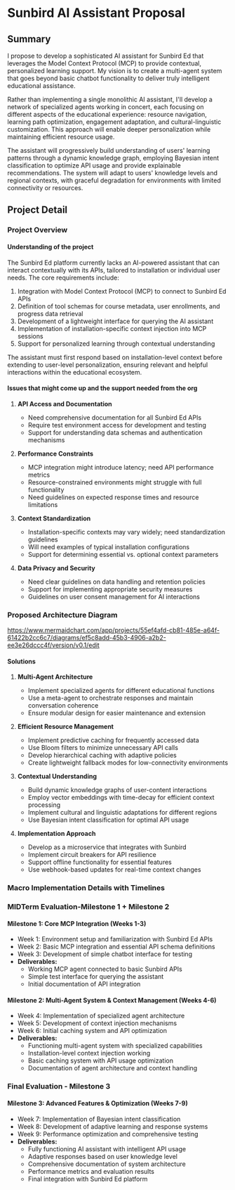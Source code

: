 # Sunbird AI Assistant Proposal

## Summary

I propose to develop a sophisticated AI assistant for Sunbird Ed that leverages the Model Context Protocol (MCP) to provide contextual, personalized learning support. My vision is to create a multi-agent system that goes beyond basic chatbot functionality to deliver truly intelligent educational assistance.

Rather than implementing a single monolithic AI assistant, I'll develop a network of specialized agents working in concert, each focusing on different aspects of the educational experience: resource navigation, learning path optimization, engagement adaptation, and cultural-linguistic customization. This approach will enable deeper personalization while maintaining efficient resource usage.

The assistant will progressively build understanding of users' learning patterns through a dynamic knowledge graph, employing Bayesian intent classification to optimize API usage and provide explainable recommendations. The system will adapt to users' knowledge levels and regional contexts, with graceful degradation for environments with limited connectivity or resources.

## Project Detail

### Project Overview

#### Understanding of the project

The Sunbird Ed platform currently lacks an AI-powered assistant that can interact contextually with its APIs, tailored to installation or individual user needs. The core requirements include:

1. Integration with Model Context Protocol (MCP) to connect to Sunbird Ed APIs
2. Definition of tool schemas for course metadata, user enrollments, and progress data retrieval
3. Development of a lightweight interface for querying the AI assistant
4. Implementation of installation-specific context injection into MCP sessions
5. Support for personalized learning through contextual understanding

The assistant must first respond based on installation-level context before extending to user-level personalization, ensuring relevant and helpful interactions within the educational ecosystem.

#### Issues that might come up and the support needed from the org

1. **API Access and Documentation**
   - Need comprehensive documentation for all Sunbird Ed APIs
   - Require test environment access for development and testing
   - Support for understanding data schemas and authentication mechanisms

2. **Performance Constraints**
   - MCP integration might introduce latency; need API performance metrics
   - Resource-constrained environments might struggle with full functionality
   - Need guidelines on expected response times and resource limitations

3. **Context Standardization**
   - Installation-specific contexts may vary widely; need standardization guidelines
   - Will need examples of typical installation configurations
   - Support for determining essential vs. optional context parameters

4. **Data Privacy and Security**
   - Need clear guidelines on data handling and retention policies
   - Support for implementing appropriate security measures
   - Guidelines on user consent management for AI interactions

### Proposed Architecture Diagram
https://www.mermaidchart.com/app/projects/55ef4afd-cb81-485e-a64f-61422b2cc6c7/diagrams/ef5c8add-45b3-4906-a2b2-ee3e26dccc4f/version/v0.1/edit

#### Solutions

1. **Multi-Agent Architecture**
   - Implement specialized agents for different educational functions
   - Use a meta-agent to orchestrate responses and maintain conversation coherence
   - Ensure modular design for easier maintenance and extension

2. **Efficient Resource Management**
   - Implement predictive caching for frequently accessed data
   - Use Bloom filters to minimize unnecessary API calls
   - Develop hierarchical caching with adaptive policies
   - Create lightweight fallback modes for low-connectivity environments

3. **Contextual Understanding**
   - Build dynamic knowledge graphs of user-content interactions
   - Employ vector embeddings with time-decay for efficient context processing
   - Implement cultural and linguistic adaptations for different regions
   - Use Bayesian intent classification for optimal API usage

4. **Implementation Approach**
   - Develop as a microservice that integrates with Sunbird
   - Implement circuit breakers for API resilience
   - Support offline functionality for essential features
   - Use webhook-based updates for real-time context changes

### Macro Implementation Details with Timelines 

### MIDTerm Evaluation-Milestone 1 + Milestone 2

#### Milestone 1: Core MCP Integration (Weeks 1-3)

- Week 1: Environment setup and familiarization with Sunbird Ed APIs
- Week 2: Basic MCP integration and essential API schema definitions
- Week 3: Development of simple chatbot interface for testing
- **Deliverables:**
  - Working MCP agent connected to basic Sunbird APIs
  - Simple test interface for querying the assistant
  - Initial documentation of API integration

#### Milestone 2: Multi-Agent System & Context Management (Weeks 4-6)

- Week 4: Implementation of specialized agent architecture
- Week 5: Development of context injection mechanisms
- Week 6: Initial caching system and API optimization
- **Deliverables:**
  - Functioning multi-agent system with specialized capabilities
  - Installation-level context injection working
  - Basic caching system with API usage optimization
  - Documentation of agent architecture and context handling

### Final Evaluation - Milestone 3

#### Milestone 3: Advanced Features & Optimization (Weeks 7-9)

- Week 7: Implementation of Bayesian intent classification
- Week 8: Development of adaptive learning and response systems
- Week 9: Performance optimization and comprehensive testing
- **Deliverables:**
  - Fully functioning AI assistant with intelligent API usage
  - Adaptive responses based on user knowledge level
  - Comprehensive documentation of system architecture
  - Performance metrics and evaluation results
  - Final integration with Sunbird Ed platform 
